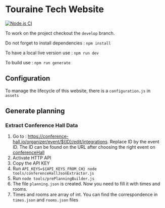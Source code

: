 Touraine Tech Website
=====================
[![Node.js CI](https://github.com/TouraineTech/tourainetech.github.io/actions/workflows/deployGHPages.yml/badge.svg)](https://github.com/TouraineTech/tourainetech.github.io/actions/workflows/deployGHPages.yml)

To work on the project checkout the `develop` branch.

Do not forget to install dependencies : `npm install`

To have a local live version use : `npm run dev`

To build use : `npm run generate`


## Configuration
To manage the lifecycle of this website, there is a `configuration.js` in `assets`

## Generate planning
### Extract Conference Hall Data
1. Go to : https://conference-hall.io/organizer/event/${ID}/edit/integrations. Replace ID by the event ID. The ID can be found on the URL after choosing the right event on [conferenceHall](https://conference-hall.io/organizer)
2. Activate HTTP API
3. Copy the API KEY
4. Run `API_KEYS=${API_KEYS_FROM_CH} node tools/conferenceHallJsonExtractor.js`
5. Run `node tools/prePlanningBuilder.js`
6. The file `planning.json` is created. Now you need to fill it with times and rooms.
7. Times and rooms are array of int. You can find the correspondence in `times.json` and `rooms.json` files
